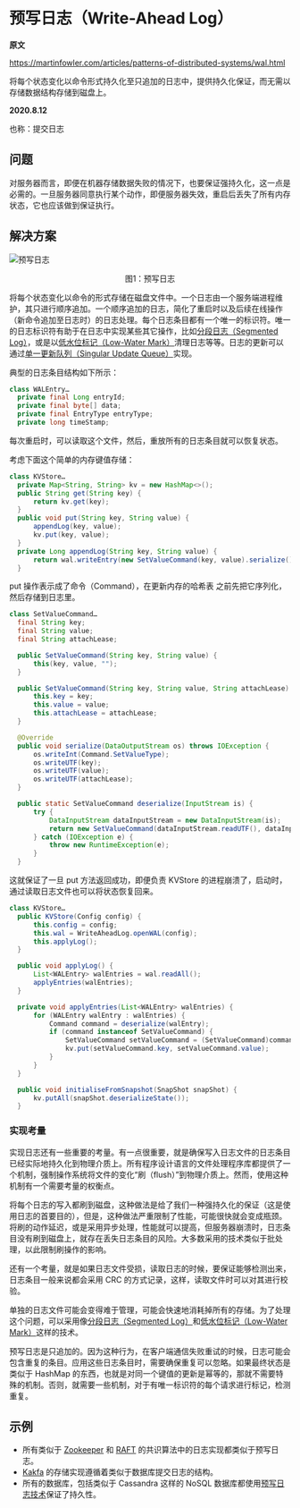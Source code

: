 # 预写日志（Write-Ahead Log）

**原文**

https://martinfowler.com/articles/patterns-of-distributed-systems/wal.html

将每个状态变化以命令形式持久化至只追加的日志中，提供持久化保证，而无需以存储数据结构存储到磁盘上。

**2020.8.12**

也称：提交日志

## 问题

对服务器而言，即便在机器存储数据失败的情况下，也要保证强持久化，这一点是必需的。一旦服务器同意执行某个动作，即便服务器失效，重启后丢失了所有内存状态，它也应该做到保证执行。

## 解决方案

![预写日志](https://ngte-superbed.oss-cn-beijing.aliyuncs.com/book/patterns-of-distributed-systems/wal.png)

<center>图1：预写日志</center>

将每个状态变化以命令的形式存储在磁盘文件中。一个日志由一个服务端进程维护，其只进行顺序追加。一个顺序追加的日志，简化了重启时以及后续在线操作（新命令追加至日志时）的日志处理。每个日志条目都有一个唯一的标识符。唯一的日志标识符有助于在日志中实现某些其它操作，比如[分段日志（Segmented Log）](segmented-log.md)，或是以[低水位标记（Low-Water Mark）](low-water-mark.md)清理日志等等。日志的更新可以通过[单一更新队列（Singular Update Queue）](singular-update-queue.md)实现。

典型的日志条目结构如下所示：

```java
class WALEntry…
  private final Long entryId;
  private final byte[] data;
  private final EntryType entryType;
  private long timeStamp;
```

每次重启时，可以读取这个文件，然后，重放所有的日志条目就可以恢复状态。

考虑下面这个简单的内存键值存储：

```java
class KVStore…
  private Map<String, String> kv = new HashMap<>();
  public String get(String key) {
      return kv.get(key);
  }
  public void put(String key, String value) {
      appendLog(key, value);
      kv.put(key, value);
  }
  private Long appendLog(String key, String value) {
      return wal.writeEntry(new SetValueCommand(key, value).serialize());
  }
```

put 操作表示成了命令（Command），在更新内存的哈希表 之前先把它序列化，然后存储到日志里。

```java
class SetValueCommand…
  final String key;
  final String value;
  final String attachLease;

  public SetValueCommand(String key, String value) {
      this(key, value, "");
  }

  public SetValueCommand(String key, String value, String attachLease) {
      this.key = key;
      this.value = value;
      this.attachLease = attachLease;
  }

  @Override
  public void serialize(DataOutputStream os) throws IOException {
      os.writeInt(Command.SetValueType);
      os.writeUTF(key);
      os.writeUTF(value);
      os.writeUTF(attachLease);
  }

  public static SetValueCommand deserialize(InputStream is) {
      try {
          DataInputStream dataInputStream = new DataInputStream(is);
          return new SetValueCommand(dataInputStream.readUTF(), dataInputStream.readUTF(), dataInputStream.readUTF());
      } catch (IOException e) {
          throw new RuntimeException(e);
      }
  }
```

这就保证了一旦 put 方法返回成功，即便负责 KVStore 的进程崩溃了，启动时，通过读取日志文件也可以将状态恢复回来。

```java
class KVStore…
  public KVStore(Config config) {
      this.config = config;
      this.wal = WriteAheadLog.openWAL(config);
      this.applyLog();
  }

  public void applyLog() {
      List<WALEntry> walEntries = wal.readAll();
      applyEntries(walEntries);
  }

  private void applyEntries(List<WALEntry> walEntries) {
      for (WALEntry walEntry : walEntries) {
          Command command = deserialize(walEntry);
          if (command instanceof SetValueCommand) {
              SetValueCommand setValueCommand = (SetValueCommand)command;
              kv.put(setValueCommand.key, setValueCommand.value);
          }
      }
  }

  public void initialiseFromSnapshot(SnapShot snapShot) {
      kv.putAll(snapShot.deserializeState());
  }
```

### 实现考量

实现日志还有一些重要的考量。有一点很重要，就是确保写入日志文件的日志条目已经实际地持久化到物理介质上。所有程序设计语言的文件处理程序库都提供了一个机制，强制操作系统将文件的变化“刷（flush）”到物理介质上。然而，使用这种机制有一个需要考量的权衡点。

将每个日志的写入都刷到磁盘，这种做法是给了我们一种强持久化的保证（这是使用日志的首要目的），但是，这种做法严重限制了性能，可能很快就会变成瓶颈。将刷的动作延迟，或是采用异步处理，性能就可以提高，但服务器崩溃时，日志条目没有刷到磁盘上，就存在丢失日志条目的风险。大多数采用的技术类似于批处理，以此限制刷操作的影响。

还有一个考量，就是如果日志文件受损，读取日志的时候，要保证能够检测出来，日志条目一般来说都会采用 CRC 的方式记录，这样，读取文件时可以对其进行校验。

单独的日志文件可能会变得难于管理，可能会快速地消耗掉所有的存储。为了处理这个问题，可以采用像[分段日志（Segmented Log）](segmented-log.md)和[低水位标记（Low-Water Mark）](low-water-mark.md)这样的技术。

预写日志是只追加的。因为这种行为，在客户端通信失败重试的时候，日志可能会包含重复的条目。应用这些日志条目时，需要确保重复可以忽略。如果最终状态是类似于 HashMap 的东西，也就是对同一个键值的更新是幂等的，那就不需要特殊的机制。否则，就需要一些机制，对于有唯一标识符的每个请求进行标记，检测重复。

## 示例

- 所有类似于 [Zookeeper](https://github.com/apache/zookeeper/blob/master/zookeeper-server/src/main/java/org/apache/zookeeper/server/persistence/FileTxnLog.java) 和 [RAFT](https://github.com/etcd-io/etcd/blob/master/server/wal/wal.go) 的共识算法中的日志实现都类似于预写日志。
- [Kakfa](https://github.com/axbaretto/kafka/blob/master/core/src/main/scala/kafka/log/Log.scala) 的存储实现遵循着类似于数据库提交日志的结构。
- 所有的数据库，包括类似于 Cassandra 这样的 NoSQL 数据库都使用[预写日志技术](https://github.com/apache/cassandra/blob/trunk/src/java/org/apache/cassandra/db/commitlog/CommitLog.java)保证了持久性。
